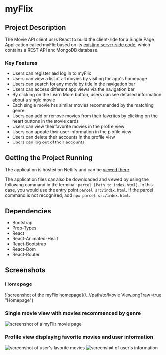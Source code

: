 # myFlix

## Project Description
The Movie API client uses React to build the client-side for a Single Page Application called myFlix based on its [existing server-side code](https://github.com/kayleebowers/movie-api), which contains a REST API and MongoDB database.

### Key Features
* Users can register and log in to myFlix
* Users can view a list of all movies by visiting the app's homepage
* Users can search for any movie by title in the navigation bar
* Users can access different app views via the navigation bar
* By clicking on the Learn More button, users can see detailed information about a single movie
* Each single movie has similar movies recommended by the matching genre
* Users can add or remove movies from their favorites by clicking on the heart buttons in the movie cards
* Users can view their favorite movies in the profile view
* Users can update their user information in the profile view
* Users can delete their accounts in the profile view
* Users can log out of their accounts

## Getting the Project Running
The application is hosted on Netlify and can be [viewed there](https://myflix22.netlify.app/). 

The application files can also be downloaded and viewed by using the following command in the terminal: `parcel [Path to index.html]`. In this case, you would use the entry point `parcel src/index.html`. If the parcel command is not recognized, add  `npx parcel src/index.html`.

## Dependencies
* Bootstrap
* Prop-Types
* React
* React-Animated-Heart
* React-Bootstrap
* React-Dom
* React-Router

## Screenshots
### Homepage
![screenshot of the myFlix homepage](/../<screenshots>/path/to/Movie View.png?raw=true "Homepage")
### Single movie view with movies recommended by genre
![screenshot of a myFlix movie page](https://drive.google.com/file/d/1yrh3_-5-epuJTJD0QSut-8KbovgVSAGU/view)
### Profile view displaying favorite movies and user information
![screenshot of user's favorite movies](https://drive.google.com/file/d/1qjHn75Vh0D_MFMB0ien1V8ni7VfWR9r2/view?usp=drive_link](https://drive.google.com/file/d/1TKlNPYeKwS4gLSokzqVTR5zQzg-nmYcP/view?usp=drive_link))
![screenshot of user's information](https://drive.google.com/file/d/1qjHn75Vh0D_MFMB0ien1V8ni7VfWR9r2/view?usp=drive_link](https://drive.google.com/file/d/15gZTEU1zPWSqIj0JWovie3HXT1IWxwV4/view?usp=drive_link)https://drive.google.com/file/d/15gZTEU1zPWSqIj0JWovie3HXT1IWxwV4/view?usp=drive_link)
